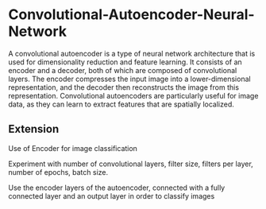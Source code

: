 # Convolutional-Autoencoder-Neural-Network

A convolutional autoencoder is a type of neural network architecture that is used for dimensionality reduction and feature learning. It consists of an encoder and a decoder, both of which are composed of convolutional layers. The encoder compresses the input image into a lower-dimensional representation, and the decoder then reconstructs the image from this representation. Convolutional autoencoders are particularly useful for image data, as they can learn to extract features that are spatially localized.

## Extension

Use of Encoder for image classification

Experiment with number of convolutional layers, filter size, filters per layer, number of epochs, batch size.

Use the encoder layers of the autoencoder, connected with a fully connected layer and an output layer in order to classify images
